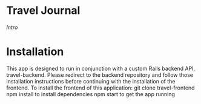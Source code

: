 # Travel Journal

*Intro*

# Installation
This app is designed to run in conjunction with a custom Rails backend API, travel-backend. Please redirect to the backend repository and follow those installation instructions before continuing with the installation of the frontend. 
To install the frontend of this application: 
git clone travel-frontend
npm install to install dependencies
npm start to get the app running

